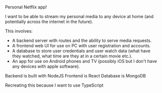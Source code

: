 Personal Netflix app!

I want to be able to stream my personal media to any device at home (and potentially across the internet in the future).

This involves:
- A backend server with routes and the ability to serve media requests.
- A frontend web UI for use on PC with user registration and accounts.
- A database to store user credentials and user watch data (what have they watched, what time are they at in a certain movie etc.).
- An app for use on Android phones and TV (possibly iOS but I don't have any devices with apple software).

Backend is built with NodeJS
Frontend is React
Database is MongoDB

Recreating this because I want to use TypeScript
